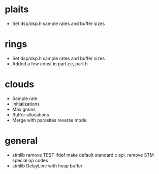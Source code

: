 # plaits
- Set dsp/dsp.h sample rates and buffer sizes
# rings
- Set dsp/dsp.h sample rates and buffer sizes
- Added a few const in part.cc, part.h
# clouds
- Sample rate
- Initializations
- Max grains
- Buffer allocations
- Merge with parasites reverse mode
# general
- stmlib remove TEST ifdef make default standard c api, remove STM special op codes
- stmlib DelayLine with heap buffer